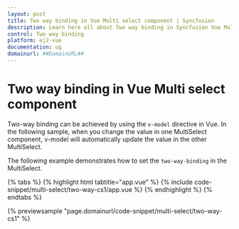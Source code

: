 ```yaml
---
layout: post
title: Two way binding in Vue Multi select component | Syncfusion
description: Learn here all about Two way binding in Syncfusion Vue Multi select component of Syncfusion Essential JS 2 and more.
control: Two way binding 
platform: ej2-vue
documentation: ug
domainurl: ##DomainURL##
---
```


# Two way binding in Vue Multi select component

Two-way binding can be achieved by using the `v-model` directive in Vue. In the following sample, when you change the value in one MultiSelect component, v-model will automatically update the value in the other MultiSelect.

The following example demonstrates how to set the `two-way-binding` in the MultiSelect.

{% tabs %}
{% highlight html tabtitle="app.vue" %}
{% include code-snippet/multi-select/two-way-cs1/app.vue %}
{% endhighlight %}
{% endtabs %}
        
{% previewsample "page.domainurl/code-snippet/multi-select/two-way-cs1" %}